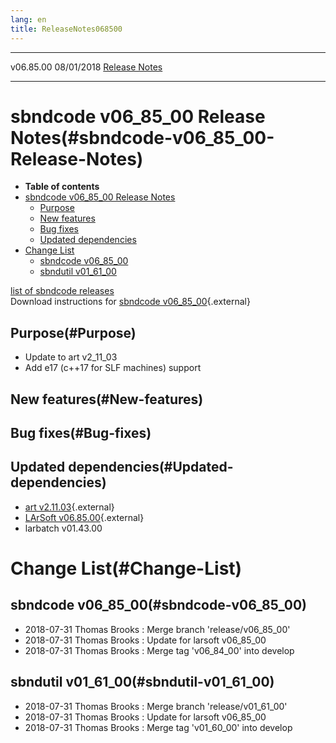```yaml
---
lang: en
title: ReleaseNotes068500
---
```


  ----------- ------------ -- -- ------------------------------------------------------
  v06.85.00   08/01/2018         [Release Notes](ReleaseNotes068500.html)
  ----------- ------------ -- -- ------------------------------------------------------



sbndcode v06\_85\_00 Release Notes(#sbndcode-v06_85_00-Release-Notes)
======================================================================================

-   **Table of contents**
-   [sbndcode v06\_85\_00 Release
    Notes](#sbndcode-v06_85_00-Release-Notes)
    -   [Purpose](#Purpose)
    -   [New features](#New-features)
    -   [Bug fixes](#Bug-fixes)
    -   [Updated dependencies](#Updated-dependencies)
-   [Change List](#Change-List)
    -   [sbndcode v06\_85\_00](#sbndcode-v06_85_00)
    -   [sbndutil v01\_61\_00](#sbndutil-v01_61_00)

[list of sbndcode
releases](List_of_SBND_code_releases.html)\
Download instructions for [sbndcode
v06\_85\_00](http://scisoft.fnal.gov/scisoft/bundles/sbnd/v06_85_00/sbndcode-v06_85_00.html){.external}



Purpose(#Purpose)
----------------------------------

-   Update to art v2\_11\_03
-   Add e17 (c++17 for SLF machines) support



New features(#New-features)
--------------------------------------------



Bug fixes(#Bug-fixes)
--------------------------------------



Updated dependencies(#Updated-dependencies)
------------------------------------------------------------

-   [art
    v2.11.03](https://cdcvs.fnal.gov/redmine/projects/art/wiki/Series_211){.external}
-   [LArSoft
    v06.85.00](https://cdcvs.fnal.gov/redmine/projects/larsoft/wiki/ReleaseNotes068500){.external}
-   larbatch v01.43.00



Change List(#Change-List)
==========================================



sbndcode v06\_85\_00(#sbndcode-v06_85_00)
----------------------------------------------------------

-   2018-07-31 Thomas Brooks : Merge branch \'release/v06\_85\_00\'
-   2018-07-31 Thomas Brooks : Update for larsoft v06\_85\_00
-   2018-07-31 Thomas Brooks : Merge tag \'v06\_84\_00\' into develop



sbndutil v01\_61\_00(#sbndutil-v01_61_00)
----------------------------------------------------------

-   2018-07-31 Thomas Brooks : Merge branch \'release/v01\_61\_00\'
-   2018-07-31 Thomas Brooks : Update for larsoft v06\_85\_00
-   2018-07-31 Thomas Brooks : Merge tag \'v01\_60\_00\' into develop
